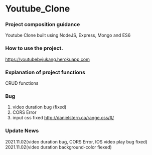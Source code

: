# Youtube_Clone

### Project composition guidance

Youtube Clone built using NodeJS, Express, Mongo and ES6

### How to use the project.

https://youtubebyjukang.herokuapp.com

### Explanation of project functions

CRUD functions

### Bug

1. video duration bug (fixed)
2. CORS Error
3. input css fixed http://danielstern.ca/range.css/#/

### Update News

2021.11.02(video duration bug, CORS Error, IOS video play bug fixed)
2021.11.02(video duration background-color fiexed)
